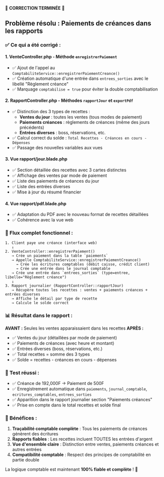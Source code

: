 🎉 **CORRECTION TERMINÉE** 🎉

## Problème résolu : Paiements de créances dans les rapports

### ✅ Ce qui a été corrigé :

#### 1. **VenteController.php** - Méthode `enregistrerPaiement`
- ✅ Ajout de l'appel au `ComptabiliteService::enregistrerPaiementCreance()` 
- ✅ Création automatique d'une entrée dans `entrees_sorties` avec le libellé "Règlement créance"
- ✅ Marquage `comptabilise = true` pour éviter la double comptabilisation

#### 2. **RapportController.php** - Méthodes `rapportJour` et `exportPdf`
- ✅ Distinction des 3 types de recettes :
  - **Ventes du jour** : toutes les ventes (tous modes de paiement)
  - **Paiements créances** : règlements de créances (même des jours précédents)
  - **Entrées diverses** : boss, réservations, etc.
- ✅ Calcul correct du solde : `Total Recettes - Créances en cours - Dépenses`
- ✅ Passage des nouvelles variables aux vues

#### 3. **Vue rapport/jour.blade.php**
- ✅ Section détaillée des recettes avec 3 cartes distinctes
- ✅ Affichage des ventes par mode de paiement
- ✅ Liste des paiements de créances du jour
- ✅ Liste des entrées diverses
- ✅ Mise à jour du résumé financier

#### 4. **Vue rapport/pdf.blade.php**
- ✅ Adaptation du PDF avec le nouveau format de recettes détaillées
- ✅ Cohérence avec la vue web

### 🔄 Flux complet fonctionnel :

```
1. Client paye une créance (interface web)
   ↓
2. VenteController::enregistrerPaiement()
   → Crée un paiement dans la table `paiements`
   → Appelle ComptabiliteService::enregistrerPaiementCreance()
     → Crée les écritures comptables (débit caisse, crédit client)
     → Crée une entrée dans le journal comptable
   → Crée une entrée dans `entrees_sorties` (type=entree, libelle="Règlement créance")
   ↓
3. Rapport journalier (RapportController::rapportJour)
   → Récupère toutes les recettes : ventes + paiements créances + entrées diverses
   → Affiche le détail par type de recette
   → Calcule le solde correct
```

### 📊 Résultat dans le rapport :

**AVANT :** Seules les ventes apparaissaient dans les recettes
**APRÈS :** 
- ✅ Ventes du jour (détaillées par mode de paiement)
- ✅ Paiements de créances (avec heure et montant)
- ✅ Entrées diverses (boss, réservations, etc.)
- ✅ Total recettes = somme des 3 types
- ✅ Solde = recettes - créances en cours - dépenses

### 🧪 Test réussi :
- ✅ Créance de 192,000F → Paiement de 500F
- ✅ Enregistrement automatique dans `paiements`, `journal_comptable`, `ecritures_comptables`, `entrees_sorties`
- ✅ Apparition dans le rapport journalier section "Paiements créances"
- ✅ Prise en compte dans le total recettes et solde final

### 🎯 Bénéfices :
1. **Traçabilité comptable complète** : Tous les paiements de créances génèrent des écritures
2. **Rapports fiables** : Les recettes incluent TOUTES les entrées d'argent
3. **Vue d'ensemble claire** : Distinction entre ventes, paiements créances et autres entrées
4. **Compatibilité comptable** : Respect des principes de comptabilité en partie double

La logique comptable est maintenant **100% fiable et complète** ! 🚀
